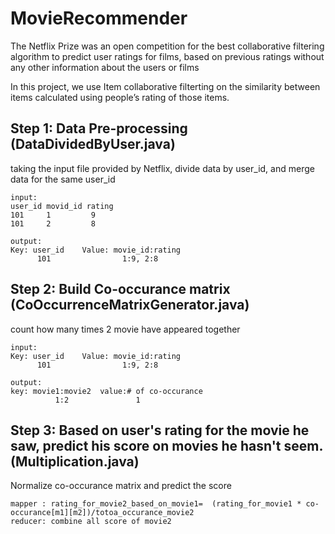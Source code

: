 # MovieRecommender
The Netflix Prize was an open competition for the best collaborative filtering algorithm to predict user ratings for films, based on previous ratings without any other information about the users or films

In this project, we use Item collaborative filterting on the similarity between items calculated using people’s rating of those items.


## Step 1: Data Pre-processing (DataDividedByUser.java) 

taking the input file provided by Netflix, divide data by user_id, and merge data for the same user_id
```
input:
user_id movid_id rating
101     1         9
101     2         8

output:
Key: user_id    Value: movie_id:rating
      101                1:9, 2:8 

```

## Step 2: Build Co-occurance matrix (CoOccurrenceMatrixGenerator.java)

count how many times 2 movie have appeared together 
```
input:
Key: user_id    Value: movie_id:rating
      101                1:9, 2:8 

output:
key: movie1:movie2  value:# of co-occurance
          1:2               1
```      
## Step 3: Based on user's rating for the movie he saw, predict his score on movies he hasn't seem.(Multiplication.java)

Normalize co-occurance matrix and  predict the score
```
mapper : rating_for_movie2_based_on_movie1=  (rating_for_movie1 * co-occurance[m1][m2])/totoa_occurance_movie2
reducer: combine all score of movie2 
```


